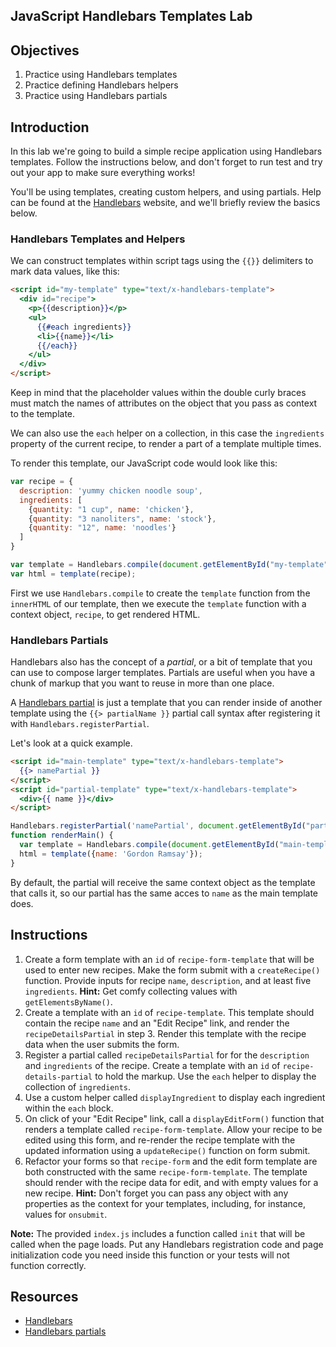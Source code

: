 JavaScript Handlebars Templates Lab
---

## Objectives

1. Practice using Handlebars templates
2. Practice defining Handlebars helpers
3. Practice using Handlebars partials

## Introduction

In this lab we're going to build a simple recipe application using
Handlebars templates. Follow the instructions below, and don't forget to
run test and try out your app to make sure everything works!

You'll be using templates, creating custom helpers, and using partials.
Help can be found at the [Handlebars](http://handlebarsjs.com) website,
and we'll briefly review the basics below.

### Handlebars Templates and Helpers

We can construct templates within script tags using the `{{}}`
delimiters to mark data values, like this:

```html
<script id="my-template" type="text/x-handlebars-template">
  <div id="recipe">
    <p>{{description}}</p>
    <ul>
      {{#each ingredients}}
      <li>{{name}}</li>
      {{/each}}
    </ul>
  </div>
</script>
```

Keep in mind that the placeholder values within the double curly braces
must match the names of attributes on the object that you pass as
context to the template.

We can also use the `each` helper on a collection, in this case the
`ingredients` property of the current recipe, to render a part of a
template multiple times.

To render this template, our JavaScript code would look like this:

```js
var recipe = {
  description: 'yummy chicken noodle soup',
  ingredients: [
    {quantity: "1 cup", name: 'chicken'},
    {quantity: "3 nanoliters", name: 'stock'},
    {quantity: "12", name: 'noodles'}
  ]
}

var template = Handlebars.compile(document.getElementById("my-template").innerHTML);
var html = template(recipe);
```

First we use `Handlebars.compile` to create the `template` function from the `innerHTML` of our
template, then we execute the `template` function with a context object,
`recipe`, to get rendered HTML.

### Handlebars Partials

Handlebars also has the concept of a *partial*, or a bit of template
that you can use to compose larger templates. Partials are useful when
you have a chunk of markup that you want to reuse in more than one
place.

A [Handlebars partial](http://handlebarsjs.com/partials.html) is just a template that you can render inside of another template using the `{{> partialName }}` partial call syntax after registering it with `Handlebars.registerPartial`.

Let's look at a quick example.

```html
<script id="main-template" type="text/x-handlebars-template">
  {{> namePartial }}
</script>
<script id="partial-template" type="text/x-handlebars-template">
  <div>{{ name }}</div>
</script>
```
```js
Handlebars.registerPartial('namePartial', document.getElementById("partial-template").innerHTML)
function renderMain() {
  var template = Handlebars.compile(document.getElementById("main-template").innerHTML);
  html = template({name: 'Gordon Ramsay'});
}
```

By default, the partial will receive the same context object as the
template that calls it, so our partial has the same acces to `name` as
the main template does.

## Instructions

1. Create a form template with an `id` of `recipe-form-template` that will be used to enter new recipes. Make the form submit with a `createRecipe()` function. Provide inputs for recipe `name`, `description`, and at least five `ingredients`. **Hint:** Get comfy collecting values with `getElementsByName()`.
2. Create a template with an `id` of `recipe-template`. This
   template should contain the recipe `name` and an "Edit Recipe" link, and render
the `recipeDetailsPartial` in step 3. Render this template with the recipe data when the user submits the form.
3. Register a partial called `recipeDetailsPartial` for for the
   `description` and `ingredients` of the recipe. Create a template with an `id` of `recipe-details-partial` to hold
the markup. Use the `each` helper to display the collection of
`ingredients`.
4. Use a custom helper called `displayIngredient` to display each
   ingredient within the `each` block.
5. On click of your "Edit Recipe" link, call a `displayEditForm()`
   function that renders a template called `recipe-form-template`. Allow your recipe
   to be edited using this form, and re-render the recipe template with
the updated information using a `updateRecipe()` function on form submit.
6. Refactor your forms so that `recipe-form` and the edit form template are both constructed with the same `recipe-form-template`. The template should render with the recipe data for edit, and with empty values for a
new recipe. **Hint:** Don't forget you can pass any object with any
properties as the context for your templates, including, for instance, values for `onsubmit`.

**Note:** The provided `index.js` includes a function called
`init` that will be called when the page loads. Put any
Handlebars registration code and page initialization code you need inside this function or your tests
will not function correctly.

## Resources

- [Handlebars](http://handlebarsjs.com)
- [Handlebars partials](http://handlebarsjs.com/partials.html)
